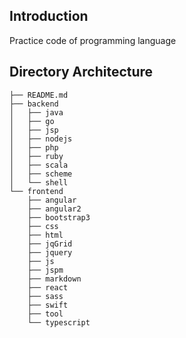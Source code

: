 ## Introduction
Practice code of programming language

## Directory Architecture
```
├── README.md
├── backend
│   ├── java
│   ├── go
│   ├── jsp
│   ├── nodejs
│   ├── php
│   ├── ruby
│   ├── scala
│   ├── scheme
│   └── shell
└── frontend
    ├── angular
    ├── angular2
    ├── bootstrap3
    ├── css
    ├── html
    ├── jqGrid
    ├── jquery
    ├── js
    ├── jspm
    ├── markdown
    ├── react
    ├── sass
    ├── swift
    ├── tool
    └── typescript
```
